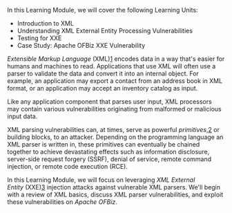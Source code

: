 In this Learning Module, we will cover the following Learning Units:

- Introduction to XML
- Understanding XML External Entity Processing Vulnerabilities
- Testing for XXE
- Case Study: Apache OFBiz XXE Vulnerability

_Extensible Markup Language_ (XML)[1](https://portal.offsec.com/courses/web-200-28380/learning/xml-external-entities-30967/xml-external-entities-31472#fn-local_id_486-1) encodes data in a way that's easier for humans and machines to read. Applications that use XML will often use a parser to validate the data and convert it into an internal object. For example, an application may export a contact from an address book in XML format, or an application may accept an inventory catalog as input.

Like any application component that parses user input, XML processors may contain various vulnerabilities originating from malformed or malicious input data.

XML parsing vulnerabilities can, at times, serve as powerful _primitives_,[2](https://portal.offsec.com/courses/web-200-28380/learning/xml-external-entities-30967/xml-external-entities-31472#fn-local_id_486-2) or building blocks, to an attacker. Depending on the programming language an XML parser is written in, these primitives can eventually be chained together to achieve devastating effects such as information disclosure, server-side request forgery (SSRF), denial of service, remote command injection, or remote code execution (RCE).

In this Learning Module, we will focus on leveraging _XML External Entity_ (XXE)[3](https://portal.offsec.com/courses/web-200-28380/learning/xml-external-entities-30967/xml-external-entities-31472#fn-local_id_486-3) injection attacks against vulnerable XML parsers. We'll begin with a review of XML basics, discuss XML parser vulnerabilities, and exploit these vulnerabilities on _Apache OFBiz_.